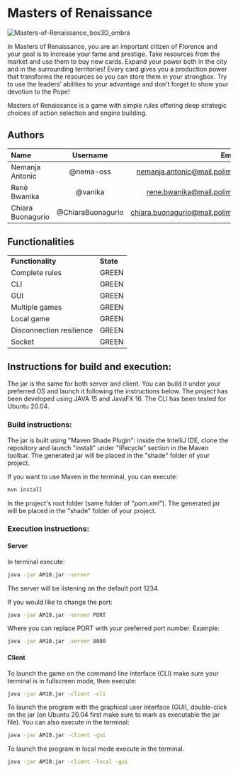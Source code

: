 # Masters of Renaissance
![Masters-of-Renaissance_box3D_ombra](https://user-images.githubusercontent.com/69718409/123828764-1c20b680-d902-11eb-893a-d897be8df36a.png)


In Masters of Renaissance, you are an important citizen of Florence and your goal is to increase your fame and prestige. Take resources from the market and use them to buy new cards. Expand your power both in the city and in the surrounding territories! Every card gives you a production power that transforms the resources so you can store them in your strongbox. Try to use the leaders’ abilities to your advantage and don’t forget to show your devotion to the Pope!

Masters of Renaissance is a game with simple rules offering deep strategic choices of action selection and engine building.

## Authors

| Name        | Username    | Email         |
| :---        |    :----:   |          ---: |
| Nemanja Antonic      | @nema-oss       | nemanja.antonic@mail.polimi.it   |
| Renè Bwanika   | @vanika        | rene.bwanika@mail.polimi.it      |
| Chiara Buonagurio   | @ChiaraBuonagurio        | chiara.buonagurio@mail.polimi.it      |

## Functionalities

|     |     |
| --- | --- |
| **Functionality** | **State** |
| Complete rules | GREEN |
| CLI | GREEN |
| GUI | GREEN |
| Multiple games | GREEN |
| Local game | GREEN |
| Disconnection resilience | GREEN |
| Socket | GREEN |


## Instructions for build and execution:
The jar is the same for both server and client. You can build it under your preferred OS and launch it following the instructions below. The project has been developed using JAVA 15 and JavaFX 16. 
The CLI has been tested for Ubuntu 20.04.

### Build instructions:
The jar is built using "Maven Shade Plugin": inside the IntelliJ IDE, clone the repository and launch "install" under "lifecycle" section in the Maven toolbar. The generated jar will be placed in the "shade" folder of your project.

If you want to use Maven in the terminal, you can execute:
```bash 
mvn install
```
In the project's root folder (same folder of "pom.xml"). The generated jar will be placed in the "shade" folder of your project.

### Execution instructions:
#### Server
In terminal execute:
```bash
java -jar AM10.jar -server 
```
The server will be listening on the default port 1234.

If you would like to change the port:
```bash
java -jar AM10.jar -server PORT
```
Where you can replace PORT with your preferred port number. Example:
```bash 
java -jar AM10.jar -server 8080
```

#### Client
To launch the game on the command line interface (CLI) make sure your terminal is in fullscreen mode, then execute:
```bash
java -jar AM10.jar -client -cli
```
To launch the program with the graphical user interface (GUI), double-click on the jar (on Ubuntu 20.04 first make sure to mark as executable the jar file). You can also execute in the terminal:
```bash
java -jar AM10.jar -client -gui
```

To launch the program in local mode execute in the terminal.

```bash
java -jar AM10.jar -client -local -gui
```

